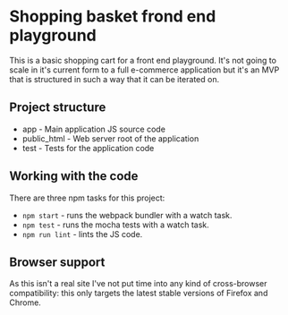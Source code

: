 # Shopping basket frond end playground

This is a basic shopping cart for a front end playground.  It's not going to scale in it's current form to a full e-commerce application but it's an MVP that is structured in such a way that it can be iterated on.

## Project structure

 * app - Main application JS source code
 * public_html - Web server root of the application
 * test - Tests for the application code

## Working with the code

There are three npm tasks for this project:

 * `npm start` - runs the webpack bundler with a watch task.
 * `npm test` - runs the mocha tests with a watch task.
 * `npm run lint` - lints the JS code.

## Browser support

As this isn't a real site I've not put time into any kind of cross-browser compatibility: this only targets the latest stable versions of Firefox and Chrome.
